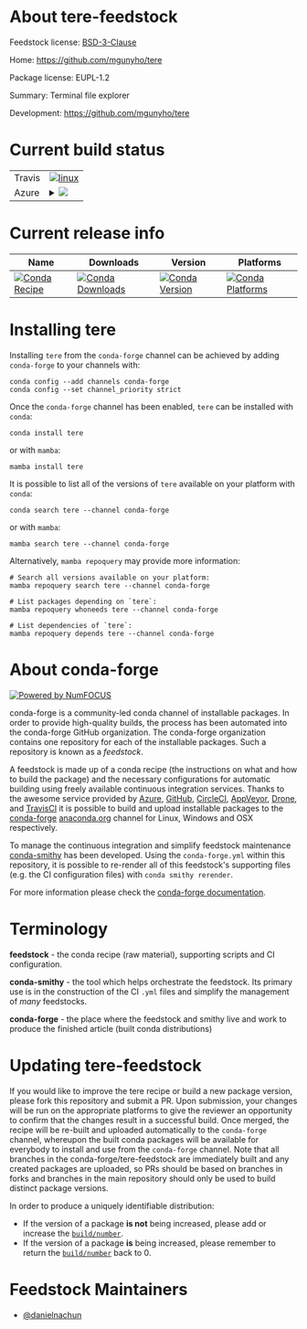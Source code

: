 About tere-feedstock
====================

Feedstock license: [BSD-3-Clause](https://github.com/conda-forge/tere-feedstock/blob/main/LICENSE.txt)

Home: https://github.com/mgunyho/tere

Package license: EUPL-1.2

Summary: Terminal file explorer

Development: https://github.com/mgunyho/tere

Current build status
====================


<table><tr>
    <td>Travis</td>
    <td>
      <a href="https://app.travis-ci.com/conda-forge/tere-feedstock">
        <img alt="linux" src="https://img.shields.io/travis/com/conda-forge/tere-feedstock/main.svg?label=Linux">
      </a>
    </td>
  </tr>
    
  <tr>
    <td>Azure</td>
    <td>
      <details>
        <summary>
          <a href="https://dev.azure.com/conda-forge/feedstock-builds/_build/latest?definitionId=23548&branchName=main">
            <img src="https://dev.azure.com/conda-forge/feedstock-builds/_apis/build/status/tere-feedstock?branchName=main">
          </a>
        </summary>
        <table>
          <thead><tr><th>Variant</th><th>Status</th></tr></thead>
          <tbody><tr>
              <td>linux_64</td>
              <td>
                <a href="https://dev.azure.com/conda-forge/feedstock-builds/_build/latest?definitionId=23548&branchName=main">
                  <img src="https://dev.azure.com/conda-forge/feedstock-builds/_apis/build/status/tere-feedstock?branchName=main&jobName=linux&configuration=linux%20linux_64_" alt="variant">
                </a>
              </td>
            </tr><tr>
              <td>linux_aarch64</td>
              <td>
                <a href="https://dev.azure.com/conda-forge/feedstock-builds/_build/latest?definitionId=23548&branchName=main">
                  <img src="https://dev.azure.com/conda-forge/feedstock-builds/_apis/build/status/tere-feedstock?branchName=main&jobName=linux&configuration=linux%20linux_aarch64_" alt="variant">
                </a>
              </td>
            </tr><tr>
              <td>linux_ppc64le</td>
              <td>
                <a href="https://dev.azure.com/conda-forge/feedstock-builds/_build/latest?definitionId=23548&branchName=main">
                  <img src="https://dev.azure.com/conda-forge/feedstock-builds/_apis/build/status/tere-feedstock?branchName=main&jobName=linux&configuration=linux%20linux_ppc64le_" alt="variant">
                </a>
              </td>
            </tr><tr>
              <td>osx_64</td>
              <td>
                <a href="https://dev.azure.com/conda-forge/feedstock-builds/_build/latest?definitionId=23548&branchName=main">
                  <img src="https://dev.azure.com/conda-forge/feedstock-builds/_apis/build/status/tere-feedstock?branchName=main&jobName=osx&configuration=osx%20osx_64_" alt="variant">
                </a>
              </td>
            </tr><tr>
              <td>osx_arm64</td>
              <td>
                <a href="https://dev.azure.com/conda-forge/feedstock-builds/_build/latest?definitionId=23548&branchName=main">
                  <img src="https://dev.azure.com/conda-forge/feedstock-builds/_apis/build/status/tere-feedstock?branchName=main&jobName=osx&configuration=osx%20osx_arm64_" alt="variant">
                </a>
              </td>
            </tr><tr>
              <td>win_64</td>
              <td>
                <a href="https://dev.azure.com/conda-forge/feedstock-builds/_build/latest?definitionId=23548&branchName=main">
                  <img src="https://dev.azure.com/conda-forge/feedstock-builds/_apis/build/status/tere-feedstock?branchName=main&jobName=win&configuration=win%20win_64_" alt="variant">
                </a>
              </td>
            </tr>
          </tbody>
        </table>
      </details>
    </td>
  </tr>
</table>

Current release info
====================

| Name | Downloads | Version | Platforms |
| --- | --- | --- | --- |
| [![Conda Recipe](https://img.shields.io/badge/recipe-tere-green.svg)](https://anaconda.org/conda-forge/tere) | [![Conda Downloads](https://img.shields.io/conda/dn/conda-forge/tere.svg)](https://anaconda.org/conda-forge/tere) | [![Conda Version](https://img.shields.io/conda/vn/conda-forge/tere.svg)](https://anaconda.org/conda-forge/tere) | [![Conda Platforms](https://img.shields.io/conda/pn/conda-forge/tere.svg)](https://anaconda.org/conda-forge/tere) |

Installing tere
===============

Installing `tere` from the `conda-forge` channel can be achieved by adding `conda-forge` to your channels with:

```
conda config --add channels conda-forge
conda config --set channel_priority strict
```

Once the `conda-forge` channel has been enabled, `tere` can be installed with `conda`:

```
conda install tere
```

or with `mamba`:

```
mamba install tere
```

It is possible to list all of the versions of `tere` available on your platform with `conda`:

```
conda search tere --channel conda-forge
```

or with `mamba`:

```
mamba search tere --channel conda-forge
```

Alternatively, `mamba repoquery` may provide more information:

```
# Search all versions available on your platform:
mamba repoquery search tere --channel conda-forge

# List packages depending on `tere`:
mamba repoquery whoneeds tere --channel conda-forge

# List dependencies of `tere`:
mamba repoquery depends tere --channel conda-forge
```


About conda-forge
=================

[![Powered by
NumFOCUS](https://img.shields.io/badge/powered%20by-NumFOCUS-orange.svg?style=flat&colorA=E1523D&colorB=007D8A)](https://numfocus.org)

conda-forge is a community-led conda channel of installable packages.
In order to provide high-quality builds, the process has been automated into the
conda-forge GitHub organization. The conda-forge organization contains one repository
for each of the installable packages. Such a repository is known as a *feedstock*.

A feedstock is made up of a conda recipe (the instructions on what and how to build
the package) and the necessary configurations for automatic building using freely
available continuous integration services. Thanks to the awesome service provided by
[Azure](https://azure.microsoft.com/en-us/services/devops/), [GitHub](https://github.com/),
[CircleCI](https://circleci.com/), [AppVeyor](https://www.appveyor.com/),
[Drone](https://cloud.drone.io/welcome), and [TravisCI](https://travis-ci.com/)
it is possible to build and upload installable packages to the
[conda-forge](https://anaconda.org/conda-forge) [anaconda.org](https://anaconda.org/)
channel for Linux, Windows and OSX respectively.

To manage the continuous integration and simplify feedstock maintenance
[conda-smithy](https://github.com/conda-forge/conda-smithy) has been developed.
Using the ``conda-forge.yml`` within this repository, it is possible to re-render all of
this feedstock's supporting files (e.g. the CI configuration files) with ``conda smithy rerender``.

For more information please check the [conda-forge documentation](https://conda-forge.org/docs/).

Terminology
===========

**feedstock** - the conda recipe (raw material), supporting scripts and CI configuration.

**conda-smithy** - the tool which helps orchestrate the feedstock.
                   Its primary use is in the construction of the CI ``.yml`` files
                   and simplify the management of *many* feedstocks.

**conda-forge** - the place where the feedstock and smithy live and work to
                  produce the finished article (built conda distributions)


Updating tere-feedstock
=======================

If you would like to improve the tere recipe or build a new
package version, please fork this repository and submit a PR. Upon submission,
your changes will be run on the appropriate platforms to give the reviewer an
opportunity to confirm that the changes result in a successful build. Once
merged, the recipe will be re-built and uploaded automatically to the
`conda-forge` channel, whereupon the built conda packages will be available for
everybody to install and use from the `conda-forge` channel.
Note that all branches in the conda-forge/tere-feedstock are
immediately built and any created packages are uploaded, so PRs should be based
on branches in forks and branches in the main repository should only be used to
build distinct package versions.

In order to produce a uniquely identifiable distribution:
 * If the version of a package **is not** being increased, please add or increase
   the [``build/number``](https://docs.conda.io/projects/conda-build/en/latest/resources/define-metadata.html#build-number-and-string).
 * If the version of a package **is** being increased, please remember to return
   the [``build/number``](https://docs.conda.io/projects/conda-build/en/latest/resources/define-metadata.html#build-number-and-string)
   back to 0.

Feedstock Maintainers
=====================

* [@danielnachun](https://github.com/danielnachun/)

